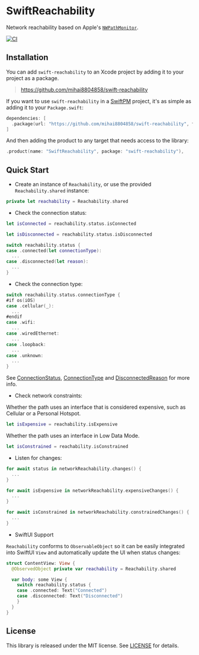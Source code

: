 
# SwiftReachability

Network reachability based on Apple's [`NWPathMonitor`](https://developer.apple.com/documentation/network/nwpathmonitor).

[![CI](https://github.com/mihai8804858/swift-reachability/actions/workflows/ci.yml/badge.svg)](https://github.com/mihai8804858/swift-reachability/actions/workflows/ci.yml)


## Installation

You can add `swift-reachability` to an Xcode project by adding it to your project as a package.

> https://github.com/mihai8804858/swift-reachability

If you want to use `swift-reachability` in a [SwiftPM](https://swift.org/package-manager/) project, it's as
simple as adding it to your `Package.swift`:

``` swift
dependencies: [
  .package(url: "https://github.com/mihai8804858/swift-reachability", from: "1.0.0")
]
```

And then adding the product to any target that needs access to the library:

```swift
.product(name: "SwiftReachability", package: "swift-reachability"),
```

## Quick Start

* Create an instance of `Reachability`, or use the provided `Reachability.shared` instance:
```swift
private let reachability = Reachability.shared
```
* Check the connection status:
```swift
let isConnected = reachability.status.isConnected
```

```swift
let isDisconnected = reachability.status.isDisconnected
```

```swift
switch reachability.status {
case .connected(let connectionType):
  ...
case .disconnected(let reason):
  ...
}
```

* Check the connection type:

```swift
switch reachability.status.connectionType {
#if os(iOS)
case .cellular(_):
  ...
#endif
case .wifi:
  ...
case .wiredEthernet:
  ...
case .loopback:
  ...
case .unknown:
  ...
}
```

See [ConnectionStatus](Sources/Connection/ConnectionStatus.swift), [ConnectionType](Sources/Connection/ConnectionType.swift) and [DisconnectedReason](Sources/Connection/DisconnectedReason.swift) for more info.

* Check network constraints:

Whether the path uses an interface that is considered expensive, such as Cellular or a Personal Hotspot.
```swift
let isExpensive = reachability.isExpensive
```

Whether the path uses an interface in Low Data Mode.
```swift
let isConstrained = reachability.isConstrained
```

* Listen for changes:

```swift
for await status in networkReachability.changes() {
  ...
}
```

```swift
for await isExpensive in networkReachability.expensiveChanges() {
  ...
}
```

```swift
for await isConstrained in networkReachability.constrainedChanges() {
  ...
}
```

* SwiftUI Support

`Reachability` conforms to `ObservableObject` so it can be easily integrated into SwiftUI `View` and automatically update the UI when status changes:
```swift
struct ContentView: View {
  @ObservedObject private var reachability = Reachability.shared

  var body: some View {
    switch reachability.status {
    case .connected: Text("Connected")
    case .disconnected: Text("Disconnected")
    }
  }
}
```

## License

This library is released under the MIT license. See [LICENSE](LICENSE) for details.
